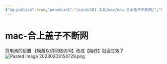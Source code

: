 ```yaml
---
{"dg-publish":true,"permalink":"/card/101 工具/mac/mac-合上盖子不断网/","tags":["mac"],"noteIcon":"2","created":"2023-02-03T15:47:28+08:00","updated":"2024-02-01T23:06:29+08:00"}
---
```



# mac-合上盖子不断网

将电池的设置 【唤醒以供网络访问】改成【始终】就会生效了
![Pasted image 20230203154729.png](/img/user/attachs/Pasted%20image%2020230203154729.png)

